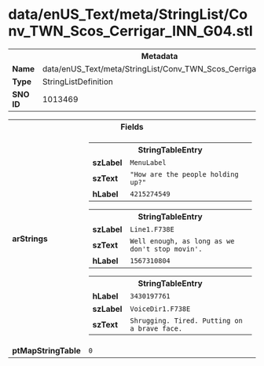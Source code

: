 <h1>data/enUS_Text/meta/StringList/Conv_TWN_Scos_Cerrigar_INN_G04.stl</h1><table><tr><th colspan="100%">Metadata</th></tr><tr><td><b>Name</b></td><td>data/enUS_Text/meta/StringList/Conv_TWN_Scos_Cerrigar_INN_G04.stl</td></tr><tr><td><b>Type</b></td><td>StringListDefinition</td></tr><tr><td><b>SNO ID</b></td><td>1013469</td></tr></table>

<table><tr><th colspan="100%">Fields</th></tr><tr><td><b>arStrings</b></td><td><table><tr><th colspan="100%">StringTableEntry</th></tr><tr><td><b>szLabel</b></td><td><code>MenuLabel</code></td></tr><tr><td><b>szText</b></td><td><code>"How are the people holding up?"</code></td></tr><tr><td><b>hLabel</b></td><td><code>4215274549</code></td></tr></table>


<table><tr><th colspan="100%">StringTableEntry</th></tr><tr><td><b>szLabel</b></td><td><code>Line1.F738E</code></td></tr><tr><td><b>szText</b></td><td><code>Well enough, as long as we don't stop movin'.</code></td></tr><tr><td><b>hLabel</b></td><td><code>1567310804</code></td></tr></table>


<table><tr><th colspan="100%">StringTableEntry</th></tr><tr><td><b>hLabel</b></td><td><code>3430197761</code></td></tr><tr><td><b>szLabel</b></td><td><code>VoiceDir1.F738E</code></td></tr><tr><td><b>szText</b></td><td><code>Shrugging. Tired. Putting on a brave face.</code></td></tr></table>


</td></tr><tr><td><b>ptMapStringTable</b></td><td><code>0</code></td></tr></table>

